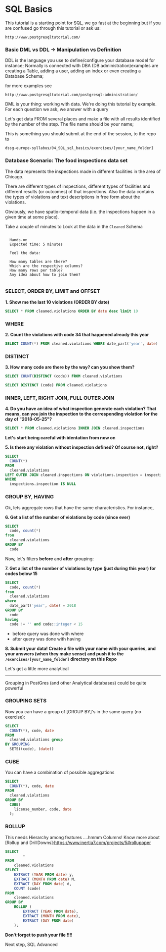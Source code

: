 # SQL Basics
This tutorial is a starting point for SQL, we go fast at the beginning but if you are confused go through this tutorial or ask us:

```
http://www.postgresqltutorial.com/

``` 



### Basic DML vs DDL -> Manipulation vs Definition

DDL is the language you use to define/configure your database model for instance; Normally is connected with DBA (DB administration)examples are creating a Table, adding a user, adding an index or even creating a Database Schema;

for more examples see 

```
http://www.postgresqltutorial.com/postgresql-administration/
``` 


DML is your thing: working with data. We're doing this tutorial by example. For each question we ask, we answer with a query


Let's get data FROM several places and make a file with all results identified by the number of the step. The file name should be your name;

This is something you should submit at the end of the session, to the repo to 

`dssg-europe-syllabus/04_SQL_sql_basics/exercises/[your_name_folder]`


### Database Scenario: The food inspections data set

The data represents the inspections made in different facilities in the area of Chicago.

There are different types of inspections, different types of facilities and different results (or outcomes) of that inspections. Also the data contains the types of violations and text descriptions in free form about the violations.

Obviously, we have spatio-temporal data (i.e. the inspections happen in a given time at some place).


Take a couple of minutes to Look at the data in the `Cleaned` Schema

```

  Hands-on
  Expected time: 5 minutes

  Feel the data:

  How many tables are there?
  Which are the respective columns?
  How many rows per table?
  Any idea about how to join them?
  
```



### SELECT, ORDER BY, LIMIT and OFFSET

**1. Show me the last 10 violations (ORDER BY date)**

```SQL
SELECT * FROM cleaned.violations ORDER BY date desc limit 10
```


### WHERE 


**2. Count the violations with code 34 that happened already this year**

```SQL
SELECT COUNT(*) FROM cleaned.violations WHERE date_part('year', date)  = 2018 AND code = '34'
```


### DISTINCT

**3. How many code are there by the way? can you show them?**

```SQL
SELECT COUNT(DISTINCT (code)) FROM cleaned.violations
```
```SQL
SELECT DISTINCT (code) FROM cleaned.violations
```

### INNER, LEFT, RIGHT JOIN, FULL OUTER JOIN

**4. Do you have an idea of what inspection generate each violation? That means, can you join the inspection to the corresponding violation for the day of "2018-05-25"?**

```SQL
SELECT * FROM cleaned.violations INNER JOIN cleaned.inspections
```

**Let's start being careful with identation from now on**


**5. Is there any violation without inspection defined? Of course not, right?**

```SQL
SELECT 
  COUNT(*) 
FROM 
  cleaned.violations 
LEFT OUTER JOIN cleaned.inspections ON violations.inspection = inspections.inspection 
WHERE 
  inspections.inspection IS NULL
```


### GROUP BY, HAVING

Ok, lets aggregate rows that have the same characteristics. For instance, 

**6. Get a list of the number of violations by code (since ever)**

```SQL
SELECT 
  code, count(*) 
from 
  cleaned.violations 
GROUP BY 
  code 
```

Now, let's filters **before** and **after** grouping:


**7. Get a list of the number of violations by type (just during this year) for codes below 15**

```SQL
SELECT 
  code, count(*) 
from 
  cleaned.violations 
where 
  date_part('year', date) = 2018
GROUP BY 
  code 
having 
  code != '' and code::integer < 15
```

- before query was done with where
- after query was done with having


**8. Submit your data! Create a file with your name with your queries, and your answers (when they make sense) and push it to the `/exercises/[your_name_folder]` directory on this Repo**

Let's get a little more analytical


-----

Grouping in PostGres (and other Analytical databases) could be quite powerful



### GROUPING SETS

Now you can have a group of [GROUP BY]'s in the same query (no exercise):

```SQL
SELECT 
  COUNT(*), code, date 
FROM 
  cleaned.violations group 
BY GROUPING 
  SETS((code), (date))
```

### CUBE

You can have a combination of possible aggregations

```SQL
SELECT 
  COUNT(*), code, date 
FROM 
  cleaned.violations 
GROUP BY 
  CUBE(
    license_number, code, date
  );
```


### ROLLUP
This needs Hierarchy among features ....hmmm Columns! Know more about [Rollup and DrillDowns]:https://www.inertia7.com/projects/5#rollupoper


```SQL
SELECT 
		* 
FROM 
	cleaned.violations 
SELECT
    EXTRACT (YEAR FROM date) y,
    EXTRACT (MONTH FROM date) M,
    EXTRACT (DAY FROM date) d,
    COUNT (code)
FROM
    cleaned.violations
GROUP BY
    ROLLUP (
        EXTRACT (YEAR FROM date),
        EXTRACT (MONTH FROM date),
        EXTRACT (DAY FROM date)
    );

```

**Don't forget to push your file !!!!**

Next step, SQL Advanced